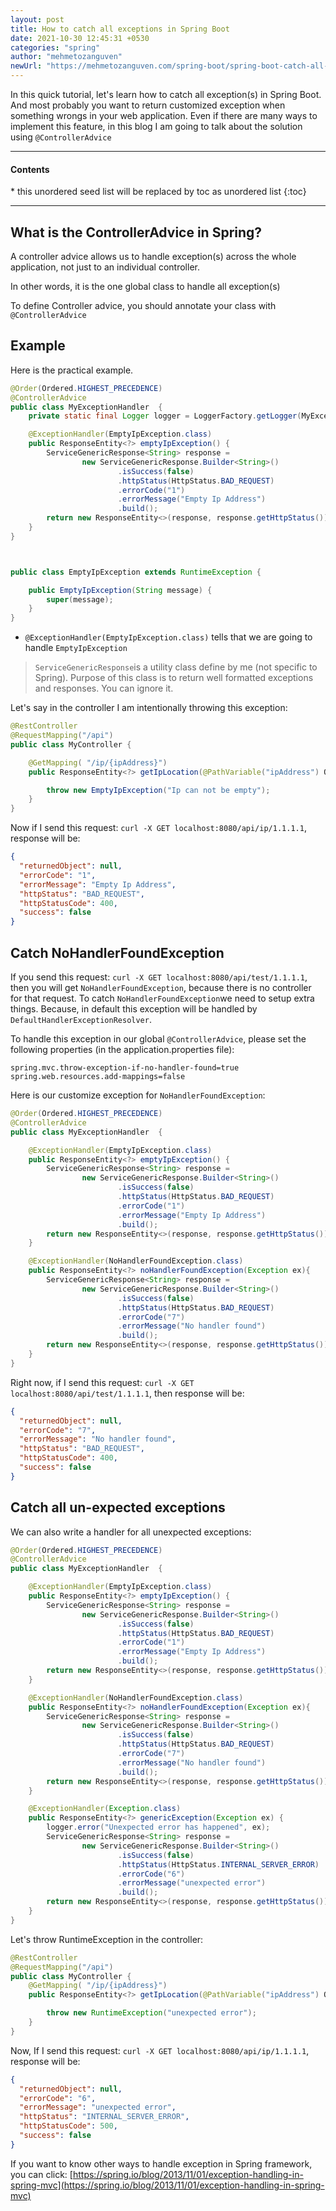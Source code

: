 ```yaml
---
layout: post
title: How to catch all exceptions in Spring Boot
date: 2021-10-30 12:45:31 +0530
categories: "spring"
author: "mehmetozanguven"
newUrl: "https://mehmetozanguven.com/spring-boot/spring-boot-catch-all-exceptions/"
---
```


In this quick tutorial, let's learn how to catch all exception(s) in Spring Boot. And most probably you want to return customized exception when something wrongs in your web application. Even if there are many ways to implement this feature, in this blog I am going to talk about the solution using `@ControllerAdvice`

<nav class="custom-table-of-contents">
<hr class="horizontal-line">
  <h4 class="table-of-contents-title">Contents</h4>
  * this unordered seed list will be replaced by toc as unordered list
  {:toc}
 <hr class="horizontal-line">
</nav>

## What is the ControllerAdvice in Spring?

A controller advice allows us to handle exception(s) across the whole application, not just to an individual controller.

In other words, it is the one global class to handle all exception(s)

To define Controller advice, you should annotate your class with `@ControllerAdvice`

## Example

Here is the practical example.

```java
@Order(Ordered.HIGHEST_PRECEDENCE)
@ControllerAdvice
public class MyExceptionHandler  {
    private static final Logger logger = LoggerFactory.getLogger(MyExceptionHandler.class);

    @ExceptionHandler(EmptyIpException.class)
    public ResponseEntity<?> emptyIpException() {
        ServiceGenericResponse<String> response =
                new ServiceGenericResponse.Builder<String>()
                        .isSuccess(false)
                        .httpStatus(HttpStatus.BAD_REQUEST)
                        .errorCode("1")
                        .errorMessage("Empty Ip Address")
                        .build();
        return new ResponseEntity<>(response, response.getHttpStatus());
    }
}



public class EmptyIpException extends RuntimeException {

    public EmptyIpException(String message) {
        super(message);
    }
}
```

- `@ExceptionHandler(EmptyIpException.class)` tells that we are going to handle `EmptyIpException`

> `ServiceGenericResponse`is a utility class define by me (not specific to Spring). Purpose of this class is to return well formatted exceptions and responses. You can ignore it.

Let's say in the controller I am intentionally throwing this exception:

```java
@RestController
@RequestMapping("/api")
public class MyController {

    @GetMapping( "/ip/{ipAddress}")
    public ResponseEntity<?> getIpLocation(@PathVariable("ipAddress") Optional<String> pathIp) {

        throw new EmptyIpException("Ip can not be empty");
    }
}
```

Now if I send this request: `curl -X GET localhost:8080/api/ip/1.1.1.1`, response will be:

```json
{
  "returnedObject": null,
  "errorCode": "1",
  "errorMessage": "Empty Ip Address",
  "httpStatus": "BAD_REQUEST",
  "httpStatusCode": 400,
  "success": false
}
```

## Catch NoHandlerFoundException

If you send this request: `curl -X GET localhost:8080/api/test/1.1.1.1`, then you will get `NoHandlerFoundException`, because there is no controller for that request. To catch `NoHandlerFoundException`we need to setup extra things. Because, in default this exception will be handled by `DefaultHandlerExceptionResolver`.

To handle this exception in our global `@ControllerAdvice`, please set the following properties (in the application.properties file):

```properties
spring.mvc.throw-exception-if-no-handler-found=true
spring.web.resources.add-mappings=false
```

Here is our customize exception for `NoHandlerFoundException`:

```java
@Order(Ordered.HIGHEST_PRECEDENCE)
@ControllerAdvice
public class MyExceptionHandler  {

    @ExceptionHandler(EmptyIpException.class)
    public ResponseEntity<?> emptyIpException() {
        ServiceGenericResponse<String> response =
                new ServiceGenericResponse.Builder<String>()
                        .isSuccess(false)
                        .httpStatus(HttpStatus.BAD_REQUEST)
                        .errorCode("1")
                        .errorMessage("Empty Ip Address")
                        .build();
        return new ResponseEntity<>(response, response.getHttpStatus());
    }

    @ExceptionHandler(NoHandlerFoundException.class)
    public ResponseEntity<?> noHandlerFoundException(Exception ex){
        ServiceGenericResponse<String> response =
                new ServiceGenericResponse.Builder<String>()
                        .isSuccess(false)
                        .httpStatus(HttpStatus.BAD_REQUEST)
                        .errorCode("7")
                        .errorMessage("No handler found")
                        .build();
        return new ResponseEntity<>(response, response.getHttpStatus());
    }
}
```

Right now, if I send this request: `curl -X GET localhost:8080/api/test/1.1.1.1`, then response will be:

```json
{
  "returnedObject": null,
  "errorCode": "7",
  "errorMessage": "No handler found",
  "httpStatus": "BAD_REQUEST",
  "httpStatusCode": 400,
  "success": false
}
```

## Catch all un-expected exceptions

We can also write a handler for all unexpected exceptions:

```java
@Order(Ordered.HIGHEST_PRECEDENCE)
@ControllerAdvice
public class MyExceptionHandler  {

    @ExceptionHandler(EmptyIpException.class)
    public ResponseEntity<?> emptyIpException() {
        ServiceGenericResponse<String> response =
                new ServiceGenericResponse.Builder<String>()
                        .isSuccess(false)
                        .httpStatus(HttpStatus.BAD_REQUEST)
                        .errorCode("1")
                        .errorMessage("Empty Ip Address")
                        .build();
        return new ResponseEntity<>(response, response.getHttpStatus());
    }

    @ExceptionHandler(NoHandlerFoundException.class)
    public ResponseEntity<?> noHandlerFoundException(Exception ex){
        ServiceGenericResponse<String> response =
                new ServiceGenericResponse.Builder<String>()
                        .isSuccess(false)
                        .httpStatus(HttpStatus.BAD_REQUEST)
                        .errorCode("7")
                        .errorMessage("No handler found")
                        .build();
        return new ResponseEntity<>(response, response.getHttpStatus());
    }

    @ExceptionHandler(Exception.class)
    public ResponseEntity<?> genericException(Exception ex) {
        logger.error("Unexpected error has happened", ex);
        ServiceGenericResponse<String> response =
                new ServiceGenericResponse.Builder<String>()
                        .isSuccess(false)
                        .httpStatus(HttpStatus.INTERNAL_SERVER_ERROR)
                        .errorCode("6")
                        .errorMessage("unexpected error")
                        .build();
        return new ResponseEntity<>(response, response.getHttpStatus());
    }
}
```

Let's throw RuntimeException in the controller:

```java
@RestController
@RequestMapping("/api")
public class MyController {
  	@GetMapping( "/ip/{ipAddress}")
    public ResponseEntity<?> getIpLocation(@PathVariable("ipAddress") Optional<String> pathIp) {

        throw new RuntimeException("unexpected error");
    }
}
```

Now, If I send this request: `curl -X GET localhost:8080/api/ip/1.1.1.1`, response will be:

```json
{
  "returnedObject": null,
  "errorCode": "6",
  "errorMessage": "unexpected error",
  "httpStatus": "INTERNAL_SERVER_ERROR",
  "httpStatusCode": 500,
  "success": false
}
```

If you want to know other ways to handle exception in Spring framework, you can click: [https://spring.io/blog/2013/11/01/exception-handling-in-spring-mvc](https://spring.io/blog/2013/11/01/exception-handling-in-spring-mvc)
